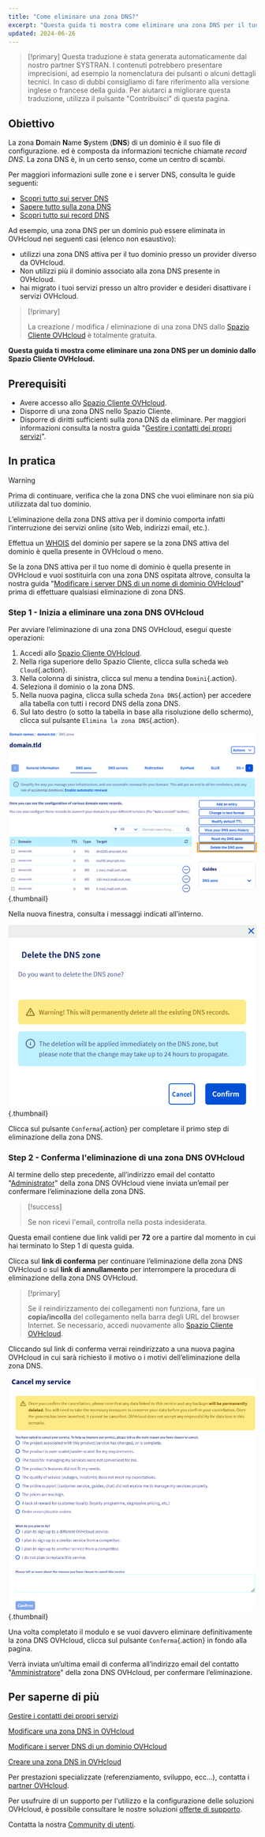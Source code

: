 ```yaml
---
title: "Come eliminare una zona DNS?"
excerpt: "Questa guida ti mostra come eliminare una zona DNS per il tuo dominio dallo Spazio Cliente OVHcloud"
updated: 2024-06-26
---
```


> [!primary]
> Questa traduzione è stata generata automaticamente dal nostro partner SYSTRAN. I contenuti potrebbero presentare imprecisioni, ad esempio la nomenclatura dei pulsanti o alcuni dettagli tecnici. In caso di dubbi consigliamo di fare riferimento alla versione inglese o francese della guida. Per aiutarci a migliorare questa traduzione, utilizza il pulsante "Contribuisci" di questa pagina.
>

## Obiettivo

La zona **D**omain **N**ame **S**ystem (**DNS**) di un dominio è il suo file di configurazione. ed è composta da informazioni tecniche chiamate *record DNS*. La zona DNS è, in un certo senso, come un centro di scambi.

Per maggiori informazioni sulle zone e i server DNS, consulta le guide seguenti: 

- [Scopri tutto sui server DNS](/pages/web_cloud/domains/dns_server_general_information)
- [Sapere tutto sulla zona DNS](/pages/web_cloud/domains/dns_zone_general_information)
- [Scopri tutto sui record DNS](/pages/web_cloud/domains/dns_zone_records)

Ad esempio, una zona DNS per un dominio può essere eliminata in OVHcloud nei seguenti casi (elenco non esaustivo):

- utilizzi una zona DNS attiva per il tuo dominio presso un provider diverso da OVHcloud.
- Non utilizzi più il dominio associato alla zona DNS presente in OVHcloud.
- hai migrato i tuoi servizi presso un altro provider e desideri disattivare i servizi OVHcloud.

> [!primary]
>
> La creazione / modifica / eliminazione di una zona DNS dallo [Spazio Cliente OVHcloud](/links/manager) è totalmente gratuita.
>

**Questa guida ti mostra come eliminare una zona DNS per un dominio dallo Spazio Cliente OVHcloud.**

## Prerequisiti

- Avere accesso allo [Spazio Cliente OVHcloud](/links/manager).
- Disporre di una zona DNS nello Spazio Cliente.
- Disporre di diritti sufficienti sulla zona DNS da eliminare. Per maggiori informazioni consulta la nostra guida "[Gestire i contatti dei propri servizi](/pages/account_and_service_management/account_information/managing_contacts)".

## In pratica

> [!warning]
>
> Prima di continuare, verifica che la zona DNS che vuoi eliminare non sia più utilizzata dal tuo dominio.
>
> L’eliminazione della zona DNS attiva per il dominio comporta infatti l’interruzione dei servizi online (sito Web, indirizzi email, etc.).
>
> Effettua un [WHOIS](/links/web/domains-whois) del dominio per sapere se la zona DNS attiva del dominio è quella presente in OVHcloud o meno.
>
> Se la zona DNS attiva per il tuo nome di dominio è quella presente in OVHcloud e vuoi sostituirla con una zona DNS ospitata altrove, consulta la nostra guida "[Modificare i server DNS di un nome di dominio OVHcloud](/pages/web_cloud/domains/dns_server_edit)" prima di effettuare qualsiasi eliminazione di zona DNS.
>

### Step 1 - Inizia a eliminare una zona DNS OVHcloud

Per avviare l’eliminazione di una zona DNS OVHcloud, esegui queste operazioni: 

1. Accedi allo [Spazio Cliente OVHcloud](/links/manager).
2. Nella riga superiore dello Spazio Cliente, clicca sulla scheda `Web Cloud`{.action}.
3. Nella colonna di sinistra, clicca sul menu a tendina `Domini`{.action}.
4. Seleziona il dominio o la zona DNS.
5. Nella nuova pagina, clicca sulla scheda `Zona DNS`{.action} per accedere alla tabella con tutti i record DNS della zona DNS.
6. Sul lato destro (o sotto la tabella in base alla risoluzione dello schermo), clicca sul pulsante `Elimina la zona DNS`{.action}.

![delete the DNS zone](images/delete-the-dns-zone.png){.thumbnail}

Nella nuova finestra, consulta i messaggi indicati all’interno.

![delete the DNS zone validation](images/delete-the-dns-zone-confirmation.png){.thumbnail}

Clicca sul pulsante `Conferma`{.action} per completare il primo step di eliminazione della zona DNS.

### Step 2 - Conferma l'eliminazione di una zona DNS OVHcloud

Al termine dello step precedente, all’indirizzo email del contatto "[Administrator](/pages/account_and_service_management/account_information/managing_contacts)" della zona DNS OVHcloud viene inviata un’email per confermare l’eliminazione della zona DNS.

> [!success]
>
> Se non ricevi l'email, controlla nella posta indesiderata.
>

Questa email contiene due link validi per **72** ore a partire dal momento in cui hai terminato lo Step 1 di questa guida.

Clicca sul **link di conferma** per continuare l’eliminazione della zona DNS OVHcloud o sul **link di annullamento** per interrompere la procedura di eliminazione della zona DNS OVHcloud.

> [!primary]
>
> Se il reindirizzamento dei collegamenti non funziona, fare un **copia/incolla** del collegamento nella barra degli URL del browser Internet. Se necessario, accedi nuovamente allo [Spazio Cliente OVHcloud](/links/manager).
>

Cliccando sul link di conferma verrai reindirizzato a una nuova pagina OVHcloud in cui sarà richiesto il motivo o i motivi dell’eliminazione della zona DNS.

![cancel the service](images/cancel-my-service.png){.thumbnail}

Una volta completato il modulo e se vuoi davvero eliminare definitivamente la zona DNS OVHcloud, clicca sul pulsante `Conferma`{.action} in fondo alla pagina.

Verrà inviata un’ultima email di conferma all’indirizzo email del contatto "[Amministratore](/pages/account_and_service_management/account_information/managing_contacts)" della zona DNS OVHcloud, per confermare l’eliminazione.

## Per saperne di più

[Gestire i contatti dei propri servizi](/pages/account_and_service_management/account_information/managing_contacts)

[Modificare una zona DNS in OVHcloud](/pages/web_cloud/domains/dns_zone_edit)

[Modificare i server DNS di un dominio OVHcloud](/pages/web_cloud/domains/dns_server_edit)

[Creare una zona DNS in OVHcloud](/pages/web_cloud/domains/dns_zone_create)
 
Per prestazioni specializzate (referenziamento, sviluppo, ecc...), contatta i [partner OVHcloud](/links/partner).
 
Per usufruire di un supporto per l'utilizzo e la configurazione delle soluzioni OVHcloud, è possibile consultare le nostre soluzioni [offerte di supporto](/links/support).
 
Contatta la nostra [Community di utenti](/links/community).